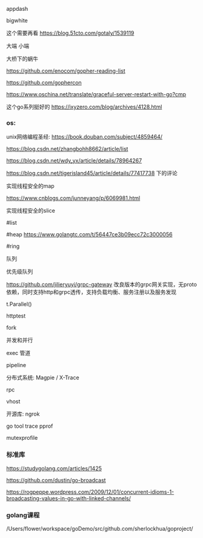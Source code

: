 appdash

bigwhite


这个需要再看 https://blog.51cto.com/gotaly/1539119


大端
小端


大桥下的蜗牛


https://github.com/enocom/gopher-reading-list


https://github.com/gophercon


https://www.oschina.net/translate/graceful-server-restart-with-go?cmp


这个go系列挺好的
https://ixyzero.com/blog/archives/4128.html


### os:
unix网络编程圣经: https://book.douban.com/subject/4859464/

https://blog.csdn.net/zhangbohh8662/article/list

https://blog.csdn.net/wdy_yx/article/details/78964267

https://blog.csdn.net/tigerisland45/article/details/77417738 下的评论

实现线程安全的map

https://www.cnblogs.com/junneyang/p/6069981.html

实现线程安全的slice

#list

#heap 
https://www.golangtc.com/t/56447ce3b09ecc72c3000056

#ring


队列


优先级队列


https://github.com/jilieryuyi/grpc-gateway 改良版本的grpc网关实现，无proto依赖，同时支持http和grpc透传，支持负载均衡、服务注册以及服务发现 


t.Parallel()

httptest

fork

并发和并行

exec 管道

pipeline

分布式系统: Magpie / X-Trace

rpc 

vhost

开源库:
ngrok

go tool trace pprof

mutexprofile



### 标准库


https://studygolang.com/articles/1425

https://github.com/dustin/go-broadcast

https://rogpeppe.wordpress.com/2009/12/01/concurrent-idioms-1-broadcasting-values-in-go-with-linked-channels/


### golang课程
/Users/flower/workspace/goDemo/src/github.com/sherlockhua/goproject/